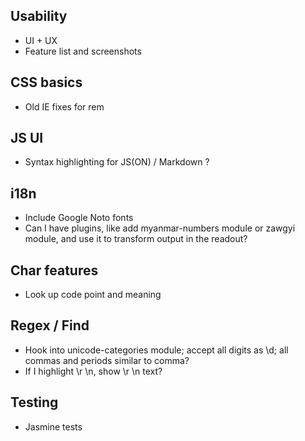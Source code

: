 ## Usability

- UI + UX
- Feature list and screenshots

## CSS basics

- Old IE fixes for rem

## JS UI

- Syntax highlighting for JS(ON) / Markdown ?

## i18n

- Include Google Noto fonts
- Can I have plugins, like add myanmar-numbers module or zawgyi module, and use it to transform output in the readout?

## Char features

- Look up code point and meaning

## Regex / Find

- Hook into unicode-categories module; accept all digits as \d; all commas and periods similar to comma?
- If I highlight \r \n, show \r \n text?

## Testing

- Jasmine tests

